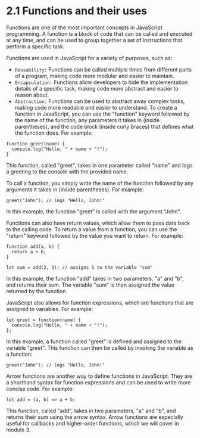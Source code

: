 # 2.1 Functions and their uses

Functions are one of the most important concepts in JavaScript programming. A function is a block of code that can be called and executed at any time, and can be used to group together a set of instructions that perform a specific task.

Functions are used in JavaScript for a variety of purposes, such as:

- `Reusability:` Functions can be called multiple times from different parts of a program, making code more modular and easier to maintain.
- `Encapsulation:` Functions allow developers to hide the implementation details of a specific task, making code more abstract and easier to reason about.
- `Abstraction:` Functions can be used to abstract away complex tasks, making code more readable and easier to understand.
To create a function in JavaScript, you can use the "function" keyword followed by the name of the function, any parameters it takes in (inside parentheses), and the code block (inside curly braces) that defines what the function does. For example:

```
function greet(name) {
  console.log("Hello, " + name + "!");
}
```
This function, called "greet", takes in one parameter called "name" and logs a greeting to the console with the provided name.

To call a function, you simply write the name of the function followed by any arguments it takes in (inside parentheses). For example:

```
greet("John"); // logs "Hello, John!"
```
In this example, the function "greet" is called with the argument "John".

Functions can also have return values, which allow them to pass data back to the calling code. To return a value from a function, you can use the "return" keyword followed by the value you want to return. For example:

```
function add(a, b) {
  return a + b;
}

let sum = add(2, 3); // assigns 5 to the variable "sum"
```
In this example, the function "add" takes in two parameters, "a" and "b", and returns their sum. The variable "sum" is then assigned the value returned by the function.

JavaScript also allows for function expressions, which are functions that are assigned to variables. For example:

```
let greet = function(name) {
  console.log("Hello, " + name + "!");
};
```
In this example, a function called "greet" is defined and assigned to the variable "greet". This function can then be called by invoking the variable as a function:

```
greet("John"); // logs "Hello, John!"
```
Arrow functions are another way to define functions in JavaScript. They are a shorthand syntax for function expressions and can be used to write more concise code. For example:

```
let add = (a, b) => a + b;
```
This function, called "add", takes in two parameters, "a" and "b", and returns their sum using the arrow syntax. Arrow functions are especially useful for callbacks and higher-order functions, which we will cover in module 3.